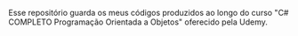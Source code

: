 Esse repositório guarda os meus códigos produzidos ao longo do curso "C# COMPLETO Programação Orientada a Objetos" oferecido pela Udemy.

